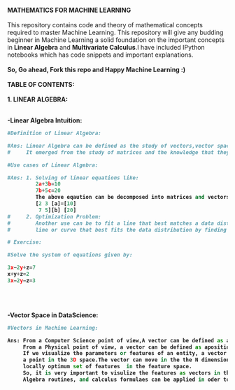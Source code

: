 

<b>MATHEMATICS FOR MACHINE LEARNING</b>
<br></br>
This repository contains code and theory of mathematical concepts required to master Machine Learning.
This repository will give any budding beginner in Machine Learning a solid foundation on the important concepts 
in <b>Linear Algebra</b> and <b>Multivariate Calculus</b>.I have included IPython notebooks which has code snippets and important
explanations.
<br></br>
<b>So, Go ahead, Fork this repo and Happy Machine Learning :)</b>
<br></br>
<b>TABLE OF CONTENTS: </b>
<br></br>
<b>1. LINEAR ALGEBRA: <b>
<br></br>

-Linear Algebra Intuition:
```python
#Definition of Linear Algebra:

#Ans: Linear Algebra can be defined as the study of vectors,vector spaces and mapping between vector spaces.
#     It emerged from the study of matrices and the knowledge that they can be solved using system of linear equations.

#Use cases of Linear Algebra:

#Ans: 1. Solving of linear equations like:
         2a+3b=10
         7b+5c=20
         The above eqaution can be decomposed into matrices and vectors like:
         [2 3 [a]=[10]
          7 5][b] [20]
#     2. Optimization Problem:
#        Another use can be to fit a line that best matches a data distribution.The objective is to find the 
#        line or curve that best fits the data distribution by finding the optimal parameters of the line.

# Exercise:

#Solve the system of equations given by:

3x−2y+z=7
x+y+z=2
3x−2y−z=3
```
<br></br>

-Vector Space in DataScience:
```python
#Vectors in Machine Learning:

Ans: From a Computer Science point of view,A vector can be defined as a list of numbers.
     From a Physical point of view, a vector can be defined as aposition in 3D space.
     If we visualize the parameters or features of an entity, a vector can be visualized spatially as
     a point in the 3D space.The vector can move in the the N dimensional feature space to find the globally
     locally optimum set of features  in the feature space.
     So, it is very important to visulize the features as vectors in the N dimensional feature space, so Linear 
     Algebra routines, and calculus formulaes can be applied in oder to solve them.
```
